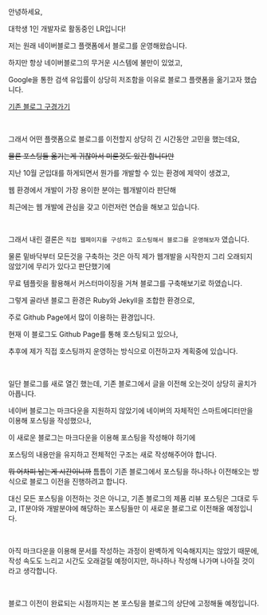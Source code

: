 안녕하세요,

대학생 1인 개발자로 활동중인 LR입니다!

저는 원래 네이버블로그 플랫폼에서 블로그를 운영해왔습니다.

하지만 항상 네이버블로그의 무거운 시스템에 불만이 있었고,

Google을 통한 검색 유입률이 상당히 저조함을 이유로 블로그 플랫폼을 옮기고자 했습니다.

<a href="https://blog.naver.com/yymin1022" target="_sub">기존 블로그 구경가기</a>

<br/>

그래서 어떤 플랫폼으로 블로그를 이전할지 상당히 긴 시간동안 고민을 했는데요,

~~물론 포스팅들 옮기는게 귀찮아서 미룬것도 있긴 합니다만~~

지난 10월 군입대를 하게되면서 뭔가를 개발할 수 있는 환경에 제약이 생겼고,

웹 환경에서 개발이 가장 용이한 분야는 웹개발이라 판단해

최근에는 웹 개발에 관심을 갖고 이런저런 연습을 해보고 있습니다.

<br/>

그래서 내린 결론은 ```직접 웹페이지를 구성하고 호스팅해서 블로그를 운영해보자``` 였습니다.

물론 밑바닥부터 모든것을 구축하는 것은 아직 제가 웹개발을 시작한지 그리 오래되지 않았기에 무리가 있다고 판단했기에

무료 템플릿을 활용해서 커스터마이징을 거쳐 블로그를 구축해보기로 하였습니다.

그렇게 골라낸 블로그 환경은 Ruby와 Jekyll을 조합한 환경으로,

주로 Github Page에서 많이 이용하는 환경입니다.

현재 이 블로그도 Github Page를 통해 호스팅되고 있으나,

추후에 제가 직접 호스팅까지 운영하는 방식으로 이전하고자 계획중에 있습니다.

<br/>

일단 블로그를 새로 열긴 했는데, 기존 블로그에서 글을 이전해 오는것이 상당히 골치가 아픕니다.

네이버 블로그는 마크다운을 지원하지 않았기에 네이버의 자체적인 스마트에디터만을 이용해 포스팅을 작성했으나,

이 새로운 블로그는 마크다운을 이용해 포스팅을 작성해야 하기에

포스팅의 내용만을 유지하고 전체적인 구조는 새로 작성해주어야 합니다.

~~뭐 어차피 남는게 시간이니까~~ 틈틈이 기존 블로그에서 포스팅을 하나하나 이전해오는 방식으로 블로그 이전을 진행하려고 합니다.

대신 모든 포스팅을 이전하는 것은 아니고, 기존 블로그의 제품 리뷰 포스팅은 그대로 두고, IT분야와 개발분야에 해당하는 포스팅들만 이 새로운 블로그로 이전해올 예정입니다.

<br/>

아직 마크다운을 이용해 문서를 작성하는 과정이 완벽하게 익숙해지지는 않았기 때문에, 작성 속도도 느리고 시간도 오래걸릴 예정이지만, 하나하나 작성해 나가며 나아질 것이라고 생각합니다.

<br/>

블로그 이전이 완료되는 시점까지는 본 포스팅을 블로그의 상단에 고정해둘 예정입니다.